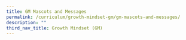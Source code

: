 ```yaml
---
title: GM Mascots and Messages
permalink: /curriculum/growth-mindset-gm/gm-mascots-and-messages/
description: ""
third_nav_title: Growth Mindset (GM)
---
```

